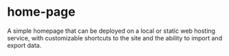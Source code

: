# home-page
A simple homepage that can be deployed on a local or static web hosting service, with customizable shortcuts to the site and the ability to import and export data.
